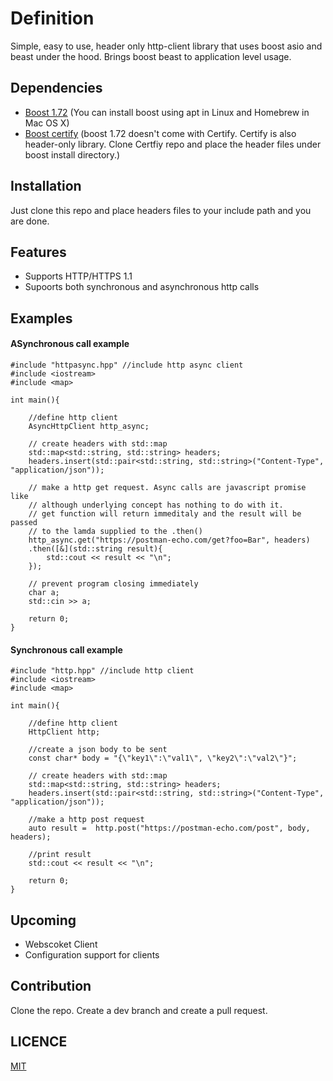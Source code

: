 # Definition
Simple, easy to use, header only http-client library that uses boost asio and beast under the hood.
Brings boost beast to application level usage.

## Dependencies
- [Boost 1.72](https://www.boost.org/) (You can install boost using apt in Linux and Homebrew in Mac OS X)
- [Boost certify](https://github.com/djarek/certify) (boost 1.72 doesn't come with Certify. Certify is also header-only library. Clone Certfiy repo and place the header files under boost install directory.)

## Installation

Just clone this repo and place headers files to your include path and you are done.

## Features
- Supports HTTP/HTTPS 1.1
- Supoorts both synchronous and asynchronous http calls

## Examples

#### ASynchronous call example

````
#include "httpasync.hpp" //include http async client
#include <iostream>
#include <map>

int main(){

    //define http client
    AsyncHttpClient http_async;

    // create headers with std::map
    std::map<std::string, std::string> headers;
    headers.insert(std::pair<std::string, std::string>("Content-Type", "application/json"));

    // make a http get request. Async calls are javascript promise like
    // although underlying concept has nothing to do with it.
    // get function will return immeditaly and the result will be passed
    // to the lamda supplied to the .then()
    http_async.get("https://postman-echo.com/get?foo=Bar", headers)
    .then([&](std::string result){
        std::cout << result << "\n";
    });

    // prevent program closing immediately    
    char a;
    std::cin >> a;
    
    return 0;
}
````
#### Synchronous call example

````
#include "http.hpp" //include http client
#include <iostream>
#include <map>

int main(){

    //define http client
    HttpClient http;   

    //create a json body to be sent
    const char* body = "{\"key1\":\"val1\", \"key2\":\"val2\"}";

    // create headers with std::map
    std::map<std::string, std::string> headers;
    headers.insert(std::pair<std::string, std::string>("Content-Type", "application/json"));

    //make a http post request
    auto result =  http.post("https://postman-echo.com/post", body, headers);

    //print result
    std::cout << result << "\n";

    return 0;
}
````

## Upcoming

- Webscoket Client
- Configuration support for clients

## Contribution

Clone the repo. Create a dev branch and create a pull request.

## LICENCE

[MIT](https://opensource.org/licenses/MIT)
